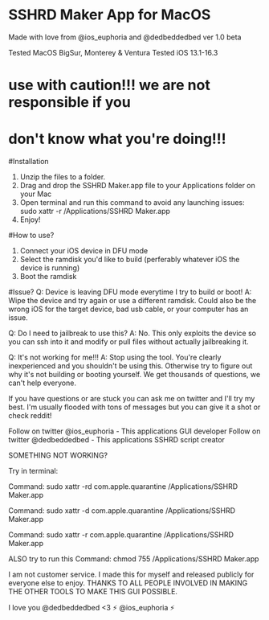 



# SSHRD Maker App for MacOS
Made with love from @ios_euphoria and @dedbeddedbed
ver 1.0 beta

Tested MacOS BigSur, Monterey & Ventura
Tested iOS 13.1-16.3

#  use with caution!!! we are not responsible if you
#        don't know what you're doing!!!

#Installation
1. Unzip the files to a folder.
2. Drag and drop the SSHRD Maker.app file to your Applications folder
on your Mac
3. Open terminal and run this command to avoid any launching issues:
sudo xattr -r /Applications/SSHRD Maker.app
4. Enjoy!

#How to use?
1. Connect your iOS device in DFU mode
2. Select the ramdisk you'd like to build (perferably whatever iOS the device is running)
3. Boot the ramdisk 


#Issue?
Q: Device is leaving DFU mode everytime I try to build or boot!
A: Wipe the device and try again or use a different ramdisk. Could
also be the wrong iOS for the target device, bad usb cable, or
your computer has an issue.

Q: Do I need to jailbreak to use this?
A: No. This only exploits the device so you can ssh into it and
modify or pull files without actually jailbreaking it.

Q: It's not working for me!!!
A: Stop using the tool. You're clearly inexperienced and you shouldn't
be using this. Otherwise try to figure out why it's not building or 
booting yourself. We get thousands of questions, we can't help everyone.

If you have questions or are stuck you can ask me on twitter and I'll try my best. 
I'm usually flooded with tons of messages but you can give it a shot or check reddit!


Follow on twitter @ios_euphoria - This applications GUI developer
Follow on twitter @dedbeddedbed - This applications SSHRD script creator


SOMETHING NOT WORKING?

Try in terminal:

Command:
sudo xattr -rd com.apple.quarantine /Applications/SSHRD Maker.app

Command:
sudo xattr -d com.apple.quarantine /Applications/SSHRD Maker.app

Command: 
sudo xattr -r com.apple.quarantine /Applications/SSHRD Maker.app

ALSO try to run this Command:
chmod 755 /Applications/SSHRD Maker.app

I am not customer service. I made this for myself and released publicly for everyone else to enjoy.
THANKS TO ALL PEOPLE INVOLVED IN MAKING THE OTHER TOOLS TO MAKE THIS GUI POSSIBLE.

I love you @dedbeddedbed <3
⚡ @ios_euphoria ⚡

